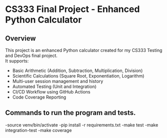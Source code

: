 # CS333 Final Project - Enhanced Python Calculator

## Overview
This project is an enhanced Python calculator created for my CS333 Testing and DevOps final project.  
It supports:
- Basic Arithmetic (Addition, Subtraction, Multiplication, Division)
- Scientific Calculations (Square Root, Exponentiation, Logarithm)
- Multi-user session management and history
- Automated Testing (Unit and Integration)
- CI/CD Workflow using GitHub Actions
- Code Coverage Reporting



## Commands to run the program and tests.

-source venv/bin/activate
-pip install -r requirements.txt
-make test
-make integration-test
-make coverage